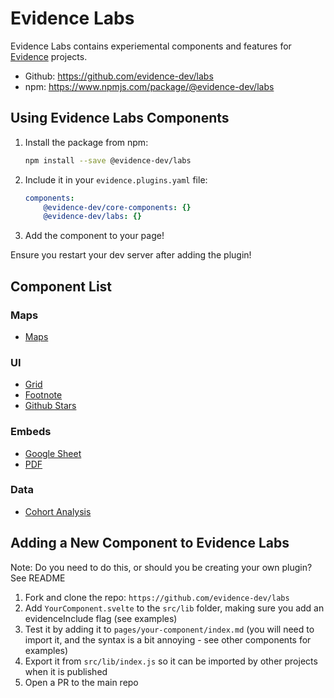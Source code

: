 # Evidence Labs

Evidence Labs contains experiemental components and features for [Evidence](https://evidence.dev) projects.
- Github: https://github.com/evidence-dev/labs
- npm: https://www.npmjs.com/package/@evidence-dev/labs

## Using Evidence Labs Components

1. Install the package from npm:
    ```bash
    npm install --save @evidence-dev/labs
    ```
2. Include it in your `evidence.plugins.yaml` file:

    ```yaml 
    components:
        @evidence-dev/core-components: {}
        @evidence-dev/labs: {}
    ```
3. Add the component to your page!

<Alert status=info>
Ensure you restart your dev server after adding the plugin!
</Alert>



## Component List

### Maps
- [Maps](/maps)

### UI
- [Grid](/grid)
- [Footnote](/footnote)
- [Github Stars](/github-stars)

### Embeds
- [Google Sheet](/google-sheet)
- [PDF](/pdf)

### Data
- [Cohort Analysis](/cohort-analysis)


## Adding a New Component to Evidence Labs

<Alert status=warning>
Note: Do you need to do this, or should you be creating your own plugin? See README
</Alert>

1. Fork and clone the repo: `https://github.com/evidence-dev/labs`
1. Add  `YourComponent.svelte` to the `src/lib` folder, making sure you add an evidenceInclude flag (see examples)
1. Test it by adding it to `pages/your-component/index.md` (you will need to import it, and the syntax is a bit annoying - see other components for examples)
1. Export it from `src/lib/index.js` so it can be imported by other projects when it is published
1. Open a PR to the main repo
